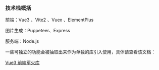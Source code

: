 ### 技术栈概括

前端：Vue3 、Vite2 、Vuex 、ElementPlus

图片生成：Puppeteer、Express

服务端：Node.js

一些可独立的功能会被抽取出来作为单独的库引入使用，具体请查看该文档：

[Vue3 前端军火库](https://fe-doc.palxp.com/#/)
